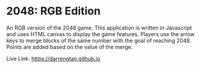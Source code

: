 # 2048: RGB Edition

An RGB version of the 2048 game. This application is written in Javascript and uses HTML canvas to display the game features. Players use the arrow keys to merge blocks of the same number with the goal of reaching 2048. Points are added based on the value of the merge.

Live Link: https://darrengtan.github.io
